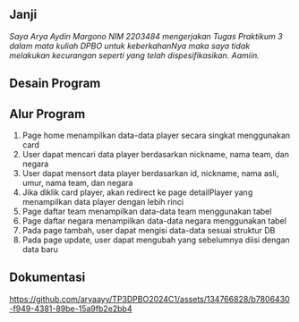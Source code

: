 ## Janji
*Saya Arya Aydin Margono NIM 2203484 mengerjakan
Tugas Praktikum 3 dalam mata kuliah DPBO
untuk keberkahanNya maka saya tidak melakukan kecurangan seperti yang telah dispesifikasikan. Aamiin.*

## Desain Program

## Alur Program
1. Page home menampilkan data-data player secara singkat menggunakan card
2. User dapat mencari data player berdasarkan nickname, nama team, dan negara
3. User dapat mensort data player berdasarkan id, nickname, nama asli, umur, nama team, dan negara
4. Jika diklik card player, akan redirect ke page detailPlayer yang menampilkan data player dengan lebih rinci
5. Page daftar team menampilkan data-data team menggunakan tabel
6. Page daftar negara menampilkan data-data negara menggunakan tabel
7. Pada page tambah, user dapat mengisi data-data sesuai struktur DB
8. Pada page update, user dapat mengubah yang sebelumnya diisi dengan data baru

## Dokumentasi



https://github.com/aryaayy/TP3DPBO2024C1/assets/134766828/b7806430-f949-4381-89be-15a9fb2e2bb4

